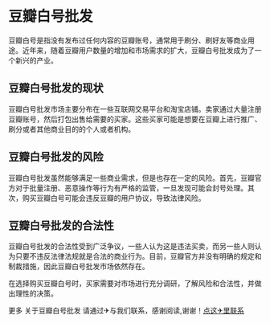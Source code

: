 # 豆瓣白号批发

豆瓣白号是指没有发布过任何内容的豆瓣账号，通常用于刷分、刷好友等商业用途。近年来，随着豆瓣用户数量的增加和市场需求的扩大，豆瓣白号批发成为了一个新兴的产业。

## 豆瓣白号批发的现状

豆瓣白号批发市场主要分布在一些互联网交易平台和淘宝店铺。卖家通过大量注册豆瓣账号，然后打包出售给需要的买家。这些买家可能是想要在豆瓣上进行推广、刷分或者其他商业目的的个人或者机构。

## 豆瓣白号批发的风险

豆瓣白号批发虽然能够满足一些商业需求，但是也存在一定的风险。首先，豆瓣官方对于批量注册、恶意操作等行为有严格的监管，一旦发现可能会封号处理。其次，购买豆瓣白号可能会违反豆瓣的用户协议，导致法律风险。

## 豆瓣白号批发的合法性

豆瓣白号批发的合法性受到广泛争议，一些人认为这是违法买卖，而另一些人则认为只要不违反法律法规就是合法的商业行为。目前，豆瓣官方并没有明确的规定和制裁措施，因此豆瓣白号批发市场依然存在。

在选择购买豆瓣白号时，买家需要对市场进行充分调研，了解风险和合法性，并做出理性的决策。

更多 关于豆瓣白号批发 请通过✈与我们联系，感谢阅读,谢谢！[点这✈里联系](https://gg.k02.cc)